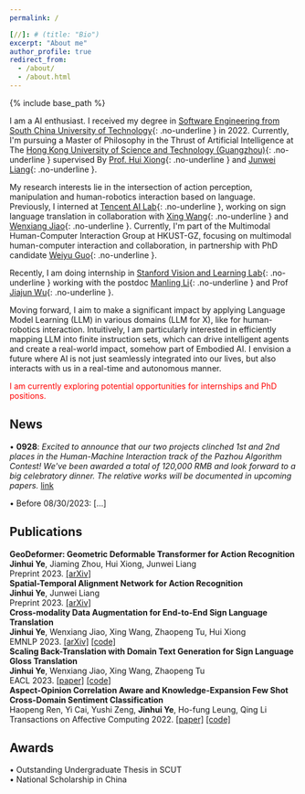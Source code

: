 ```yaml
---
permalink: /

[//]: # (title: "Bio")
excerpt: "About me"
author_profile: true
redirect_from: 
  - /about/
  - /about.html
---
```


{% include base_path %}

I am a AI enthusiast. I received my degree in [Software Engineering from South China University of Technology](http://www2.scut.edu.cn/sse/){: .no-underline } in 2022. Currently, I'm pursuing a Master of Philosophy in the Thrust of Artificial Intelligence at The [Hong Kong University of Science and Technology (Guangzhou)](https://hkust-gz.edu.cn/academics/four-hubs/information-hub/artificial-intelligence){: .no-underline } supervised By [Prof. Hui Xiong](https://scholar.google.com/citations?user=cVDF1tkAAAAJ&hl=zh-CN&oi=ao){: .no-underline } and [Junwei Liang](https://junweiliang.me/index.html){: .no-underline }.

My research interests lie in the intersection of action perception, manipulation and human-robotics interaction based on language. 
Previously, I interned at [Tencent AI Lab](https://ai.tencent.com/ailab/nlp/en/index.html){: .no-underline }, working on sign language translation in collaboration with [Xing Wang](http://xingwang4nlp.com/){: .no-underline } and [Wenxiang Jiao](https://wxjiao.github.io/){: .no-underline }. Currently, I'm part of the Multimodal Human-Computer Interaction Group at HKUST-GZ, focusing on multimodal human-computer interaction and collaboration, in partnership with PhD candidate [Weiyu Guo](https://guoweiyu.github.io/){: .no-underline }.

Recently, I am doing internship in [Stanford Vision and Learning Lab](http://vision.stanford.edu/){: .no-underline } working with the postdoc [Manling Li](https://limanling.github.io/){: .no-underline } and Prof [Jiajun Wu](https://jiajunwu.com/){: .no-underline }.

Moving forward, I aim to make a significant impact by applying Language Model Learning (LLM) in various domains (LLM for X), like for human-robotics interaction.  Intuitively, I am particularly interested in efficiently mapping LLM into finite instruction sets, which can drive intelligent agents and create a real-world impact, somehow part of Embodied AI.
I envision a future where AI is not just seamlessly integrated into our lives, but also interacts with us in a real-time and autonomous manner.

<span style="color:red">I am currently exploring potential opportunities for internships and PhD positions.</span>


News
------
• **0928**:
*Excited to announce that our two projects clinched 1st and 2nd places in the Human-Machine Interaction track of the Pazhou Algorithm Contest! We've been awarded a total of 120,000 RMB and look forward to a big celebratory dinner. 
The relative works will be documented in upcoming papers.* [link](https://mp.weixin.qq.com/s/_FuuvX1wKAW9dPBHi3yj8w)

[//]: # (• 0926:)

[//]: # (Participated in World Cleanup Day, collectively removing 17,970 items weighing 0.52 tons of marine debris. A fun and meaningful experience!)

• Before 08/30/2023: [...]


[//]: # (My mission is to conduct impactful and beneficial research that aids in bridging the gap between humans and AI. I envision a future where AI is not just seamlessly integrated into our lives, but also interacts with us in a real-time and autonomous manner.)

Publications
------
**GeoDeformer: Geometric Deformable Transformer for Action Recognition** <br>
  **Jinhui Ye**, Jiaming Zhou, Hui Xiong, Junwei Liang <br>
  Preprint 2023. [[arXiv]](https://arxiv.org/abs/2311.17975) <br>
**Spatial-Temporal Alignment Network for Action Recognition** <br>
  **Jinhui Ye**, Junwei Liang <br>
  Preprint 2023. [[arXiv]](https://arxiv.org/pdf/2308.09897.pdf) <br>
**Cross-modality Data Augmentation for End-to-End Sign Language Translation** <br>
  **Jinhui Ye**, Wenxiang Jiao, Xing Wang, Zhaopeng Tu, Hui Xiong <br>
  EMNLP 2023. [[arXiv]](https://arxiv.org/abs/2305.11096) [[code]](https://github.com/Atrewin/SignXmDA) <br>
**Scaling Back-Translation with Domain Text Generation for Sign Language Gloss Translation**  <br>
  **Jinhui Ye**, Wenxiang Jiao, Xing Wang, Zhaopeng Tu <br>
  EACL 2023. [[paper]](https://aclanthology.org/2023.eacl-main.34/) [[code]](https://github.com/Atrewin/PGen) <br>
**Aspect-Opinion Correlation Aware and Knowledge-Expansion Few Shot Cross-Domain Sentiment Classification** <br>
  Haopeng Ren, Yi Cai, Yushi Zeng, **Jinhui Ye**, Ho-fung Leung,  Qing Li <br>
  Transactions on Affective Computing 2022. [[paper]](https://ieeexplore.ieee.org/stamp/stamp.jsp?arnumber=9882094&casa_token=H2dOk5uWLXgAAAAA:Ex7FLRmkurlYY1x2rThmKne_NadSVUiOH2QcCx5IekFMxYYhF0wgGaf9DOXqFQdtGZPJGT9VNCiCGYs) [[code]](https://github.com/Atrewin/CroDomainFSSA)

Awards
------

• Outstanding Undergraduate Thesis in SCUT <br>
• National Scholarship in China

